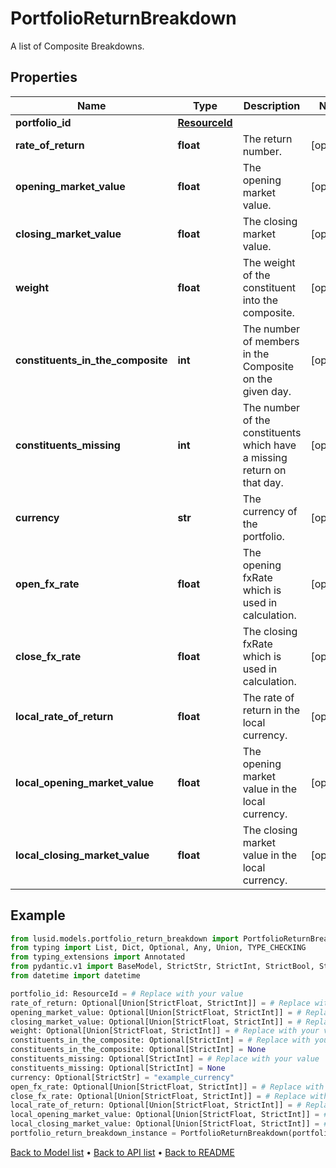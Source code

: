 # PortfolioReturnBreakdown

A list of Composite Breakdowns.
## Properties
Name | Type | Description | Notes
------------ | ------------- | ------------- | -------------
**portfolio_id** | [**ResourceId**](ResourceId.md) |  | 
**rate_of_return** | **float** | The return number. | [optional] 
**opening_market_value** | **float** | The opening market value. | [optional] 
**closing_market_value** | **float** | The closing market value. | [optional] 
**weight** | **float** | The weight of the constituent into the composite. | [optional] 
**constituents_in_the_composite** | **int** | The number of members in the Composite on the given day. | [optional] 
**constituents_missing** | **int** | The number of the constituents which have a missing return on that day. | [optional] 
**currency** | **str** | The currency of the portfolio. | [optional] 
**open_fx_rate** | **float** | The opening fxRate which is used in calculation. | [optional] 
**close_fx_rate** | **float** | The closing fxRate which is used in calculation. | [optional] 
**local_rate_of_return** | **float** | The rate of return in the local currency. | [optional] 
**local_opening_market_value** | **float** | The opening market value in the local currency. | [optional] 
**local_closing_market_value** | **float** | The closing market value in the local currency. | [optional] 
## Example

```python
from lusid.models.portfolio_return_breakdown import PortfolioReturnBreakdown
from typing import List, Dict, Optional, Any, Union, TYPE_CHECKING
from typing_extensions import Annotated
from pydantic.v1 import BaseModel, StrictStr, StrictInt, StrictBool, StrictFloat, StrictBytes, Field, validator, ValidationError, conlist, constr
from datetime import datetime

portfolio_id: ResourceId = # Replace with your value
rate_of_return: Optional[Union[StrictFloat, StrictInt]] = # Replace with your value
opening_market_value: Optional[Union[StrictFloat, StrictInt]] = # Replace with your value
closing_market_value: Optional[Union[StrictFloat, StrictInt]] = # Replace with your value
weight: Optional[Union[StrictFloat, StrictInt]] = # Replace with your value
constituents_in_the_composite: Optional[StrictInt] = # Replace with your value
constituents_in_the_composite: Optional[StrictInt] = None
constituents_missing: Optional[StrictInt] = # Replace with your value
constituents_missing: Optional[StrictInt] = None
currency: Optional[StrictStr] = "example_currency"
open_fx_rate: Optional[Union[StrictFloat, StrictInt]] = # Replace with your value
close_fx_rate: Optional[Union[StrictFloat, StrictInt]] = # Replace with your value
local_rate_of_return: Optional[Union[StrictFloat, StrictInt]] = # Replace with your value
local_opening_market_value: Optional[Union[StrictFloat, StrictInt]] = # Replace with your value
local_closing_market_value: Optional[Union[StrictFloat, StrictInt]] = # Replace with your value
portfolio_return_breakdown_instance = PortfolioReturnBreakdown(portfolio_id=portfolio_id, rate_of_return=rate_of_return, opening_market_value=opening_market_value, closing_market_value=closing_market_value, weight=weight, constituents_in_the_composite=constituents_in_the_composite, constituents_missing=constituents_missing, currency=currency, open_fx_rate=open_fx_rate, close_fx_rate=close_fx_rate, local_rate_of_return=local_rate_of_return, local_opening_market_value=local_opening_market_value, local_closing_market_value=local_closing_market_value)

```

[Back to Model list](../README.md#documentation-for-models) &#8226; [Back to API list](../README.md#documentation-for-api-endpoints) &#8226; [Back to README](../README.md)

